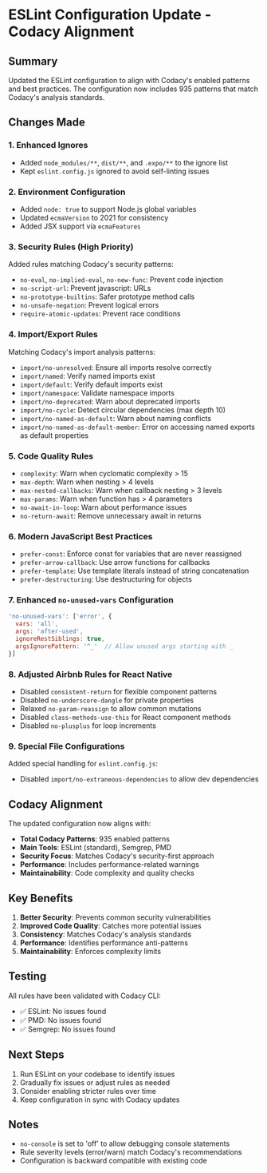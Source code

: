 # ESLint Configuration Update - Codacy Alignment

## Summary

Updated the ESLint configuration to align with Codacy's enabled patterns and best practices. The configuration now includes 935 patterns that match Codacy's analysis standards.

## Changes Made

### 1. Enhanced Ignores

- Added `node_modules/**`, `dist/**`, and `.expo/**` to the ignore list
- Kept `eslint.config.js` ignored to avoid self-linting issues

### 2. Environment Configuration

- Added `node: true` to support Node.js global variables
- Updated `ecmaVersion` to 2021 for consistency
- Added JSX support via `ecmaFeatures`

### 3. Security Rules (High Priority)

Added rules matching Codacy's security patterns:

- `no-eval`, `no-implied-eval`, `no-new-func`: Prevent code injection
- `no-script-url`: Prevent javascript: URLs
- `no-prototype-builtins`: Safer prototype method calls
- `no-unsafe-negation`: Prevent logical errors
- `require-atomic-updates`: Prevent race conditions

### 4. Import/Export Rules

Matching Codacy's import analysis patterns:

- `import/no-unresolved`: Ensure all imports resolve correctly
- `import/named`: Verify named imports exist
- `import/default`: Verify default imports exist
- `import/namespace`: Validate namespace imports
- `import/no-deprecated`: Warn about deprecated imports
- `import/no-cycle`: Detect circular dependencies (max depth 10)
- `import/no-named-as-default`: Warn about naming conflicts
- `import/no-named-as-default-member`: Error on accessing named exports as default properties

### 5. Code Quality Rules

- `complexity`: Warn when cyclomatic complexity > 15
- `max-depth`: Warn when nesting > 4 levels
- `max-nested-callbacks`: Warn when callback nesting > 3 levels
- `max-params`: Warn when function has > 4 parameters
- `no-await-in-loop`: Warn about performance issues
- `no-return-await`: Remove unnecessary await in returns

### 6. Modern JavaScript Best Practices

- `prefer-const`: Enforce const for variables that are never reassigned
- `prefer-arrow-callback`: Use arrow functions for callbacks
- `prefer-template`: Use template literals instead of string concatenation
- `prefer-destructuring`: Use destructuring for objects

### 7. Enhanced `no-unused-vars` Configuration

```javascript
'no-unused-vars': ['error', {
  vars: 'all',
  args: 'after-used',
  ignoreRestSiblings: true,
  argsIgnorePattern: '^_'  // Allow unused args starting with _
}]
```

### 8. Adjusted Airbnb Rules for React Native

- Disabled `consistent-return` for flexible component patterns
- Disabled `no-underscore-dangle` for private properties
- Relaxed `no-param-reassign` to allow common mutations
- Disabled `class-methods-use-this` for React component methods
- Disabled `no-plusplus` for loop increments

### 9. Special File Configurations

Added special handling for `eslint.config.js`:

- Disabled `import/no-extraneous-dependencies` to allow dev dependencies

## Codacy Alignment

The updated configuration now aligns with:

- **Total Codacy Patterns**: 935 enabled patterns
- **Main Tools**: ESLint (standard), Semgrep, PMD
- **Security Focus**: Matches Codacy's security-first approach
- **Performance**: Includes performance-related warnings
- **Maintainability**: Code complexity and quality checks

## Key Benefits

1. **Better Security**: Prevents common security vulnerabilities
2. **Improved Code Quality**: Catches more potential issues
3. **Consistency**: Matches Codacy's analysis standards
4. **Performance**: Identifies performance anti-patterns
5. **Maintainability**: Enforces complexity limits

## Testing

All rules have been validated with Codacy CLI:

- ✅ ESLint: No issues found
- ✅ PMD: No issues found
- ✅ Semgrep: No issues found

## Next Steps

1. Run ESLint on your codebase to identify issues
2. Gradually fix issues or adjust rules as needed
3. Consider enabling stricter rules over time
4. Keep configuration in sync with Codacy updates

## Notes

- `no-console` is set to 'off' to allow debugging console statements
- Rule severity levels (error/warn) match Codacy's recommendations
- Configuration is backward compatible with existing code
